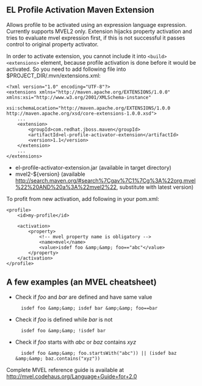 EL Profile Activation Maven Extension
-------------------------------------

Allows profile to be activated using an expression language expression. Currently supports MVEL2 only. 
Extension hijacks property activation and tries to evaluate mvel expression first, if this is not successful
it passes control to original property activator.

In order to activate extension, you cannot include it into ```<build><extensions>``` element, because profile activation is done
before it would be activated. So you need to add following file into $PROJECT_DIR/.mvn/extensions.xml:

    <?xml version="1.0" encoding="UTF-8"?>
    <extensions xmlns="http://maven.apache.org/EXTENSIONS/1.0.0" xmlns:xsi="http://www.w3.org/2001/XMLSchema-instance"
                xsi:schemaLocation="http://maven.apache.org/EXTENSIONS/1.0.0 http://maven.apache.org/xsd/core-extensions-1.0.0.xsd">
        ...
        <extension>
            <groupId>com.redhat.jboss.maven</groupId>
            <artifactId>el-profile-activator-extension</artifactId>
            <version>1.1</version>
        </extension>
        ...
    </extensions>


* el-profile-activator-extension.jar (available in target directory)
* mvel2-${version} (available http://search.maven.org/#search%7Cgav%7C1%7Cg%3A%22org.mvel%22%20AND%20a%3A%22mvel2%22, substitute with latest version)  

To profit from new activation, add following in your pom.xml:

    <profile>
        <id>my-profile</id>
    
        <activation>
            <property>
            	<!-- mvel property name is obligatory -->
                <name>mvel</name>
                <value>isdef foo &amp;&amp; foo=="abc"</value>
            </property>
        </activation>
    </profile>            
    
A few examples (an MVEL cheatsheet)
-----------------------------------

* Check if *foo* and *bar* are defined and have same value 
 
		isdef foo &amp;&amp; isdef bar &amp;&amp; foo==bar
		
* Check if *foo* is defined while *bar* is not
		
	    isdef foo &amp;&amp; !isdef bar
	    
* Check if *foo* starts with *abc* or *baz* contains *xyz*
	
		isdef foo &amp;&amp; foo.startsWith("abc")) || (isdef baz &amp;&amp; baz.contains("xyz"))

Complete MVEL reference guide is available at http://mvel.codehaus.org/Language+Guide+for+2.0		

